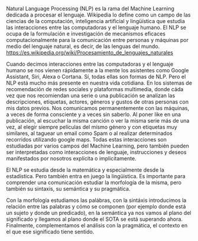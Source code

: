Natural Language Processing (NLP) es la rama del Machine Learning dedicada a procesar el lenguaje.
Wikipedia lo define como un campo de las ciencias de la computación, inteligencia artificial y lingüística que estudia las interacciones entre las computadoras y el lenguaje humano. El NLP se ocupa de la formulación e investigación de mecanismos eficaces computacionalmente para la comunicación entre personas y máquinas por medio del lenguaje natural, es decir, de las lenguas del mundo.
https://es.wikipedia.org/wiki/Procesamiento_de_lenguajes_naturales

Cuando decimos interacciones entre las computadoras y el lenguaje humano se nos vienen rápidamente a la mente los asistentes como Google Assistant, Siri, Alexa o Cortana. Sí, todas ellas son formas de NLP. Pero el NLP está mucho más presente en nuestra vida cotidiana. En los sistemas de recomendación de redes sociales y plataformas multimedia, donde cáda vez que nos recomiendan una serie o una publicación se analizan las descripciones, etiquetas, actores, géneros y gustos de otras personas con mis datos previos. Nos comunicamos permanentemente con las máquinas, a veces de forma consciente y a veces sin saberlo. Al poner like en una publicación, al escuchar la misma canción o ver la misma serie más de una vez, al elegir siempre películas del mísmo género y con etiquetas muy similares, al taguear un email como Spam o al realizar determinados recorridos utilizando google maps.
Todas estas interacciones son estudiadas por varios campos del Machine Learning, pero también pueden ser interpretadas como interacciones de lenguaje, instrucciones y deseos manifestados por nosotros explícita o implicitamente.

El NLP se estudia desde la matemática y especialmente desde la estadística. Pero también entra en juego la lingüistica.
Es importante para comprender una comunicación estudiar la morfología de la misma, pero también su sintaxis, su semántica y su pragmática.

Con la morfología estudiamos las palábras, con la sintáxis introducimos la relación entre las palabras y cómo se componen (por ejemplo donde está un sujeto y donde un predicado), en la semántica ya nos vamos al plano del significado y llegamos al plano donde el SOTA se está superando ahora. Finalmente, complementamos el análisis con la pragmática, el contexto en el que ese significado tiene sentido.
